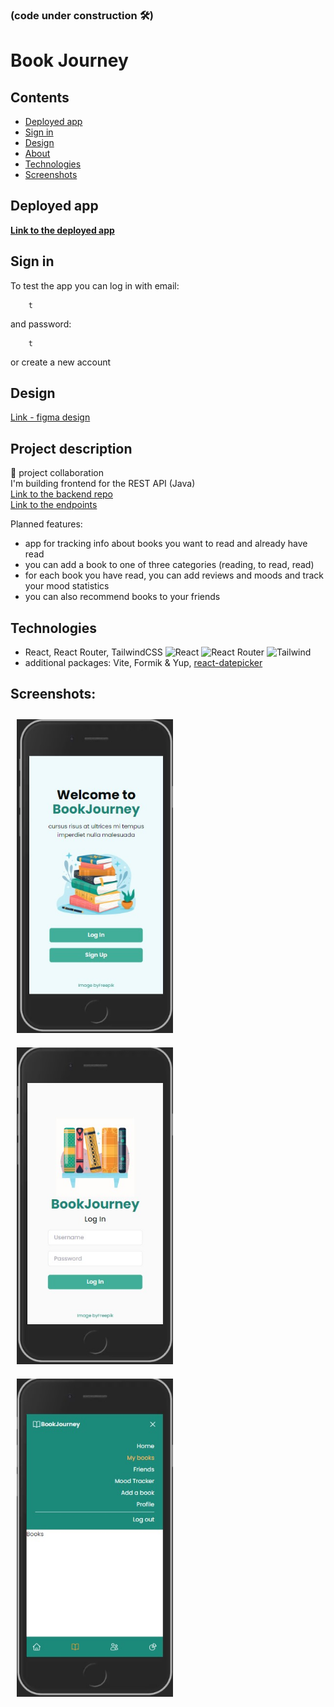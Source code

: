 ### (code under construction :hammer_and_wrench:)

# Book Journey

## Contents

- [Deployed app](#deployed-app)
- [Sign in](#sign-in)
- [Design](#design)
- [About](#about)
- [Technologies](#technologies)
- [Screenshots](#screenshots)

## Deployed app

<b> [Link to the deployed app](https://book-journey.netlify.app/) </b> <br>

## Sign in

To test the app you can log in with email:

        t

and password:

        t

or create a new account

## Design

[Link - figma design](https://www.figma.com/file/d8aWbn9I5lcGr7qO8B5z7x/BookJourney?type=design&node-id=0%3A1&mode=design&t=rlcY1RJpIIzhIX5b-1)

## Project description

:handshake: project collaboration <br/>
I'm building frontend for the REST API (Java) <br/>
[Link to the backend repo](https://github.com/JuliaSawczenko/BookJourney) <br/>
[Link to the endpoints](https://book-journey-app-54dba2b08eec.herokuapp.com/swagger-ui/index.html)

Planned features:
- app for tracking info about books you want to read and already have read
- you can add a book to one of three categories (reading, to read, read)
- for each book you have read, you can add reviews and moods and track your mood statistics
- you can also recommend books to your friends

## Technologies

- React, React Router, TailwindCSS
  ![React](https://img.shields.io/badge/react-%2320232a.svg?style=for-the-badge&logo=react&logoColor=%2361DAFB)
  ![React Router](https://img.shields.io/badge/React_Router-CA4245?style=for-the-badge&logo=react-router&logoColor=white)
  ![Tailwind](https://img.shields.io/badge/Tailwind_CSS-38B2AC?style=for-the-badge&logo=tailwind-css&logoColor=white)
- additional packages: Vite, Formik & Yup, <a href="https://www.npmjs.com/package/react-datepicker">react-datepicker</a>

## Screenshots:

<img src='./public/screen1.jpg' alt="app screenshot" title="app screenshot" style='width: 250px; margin: 10px;'> 
<img src='./public/screen2.jpg' alt="app screenshot" title="app screenshot" style='width: 250px; margin: 10px;'> 
<img src='./public/screen3.jpg' alt="app screenshot" title="app screenshot" style='width: 250px; margin: 10px;'> 

